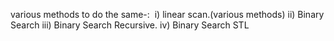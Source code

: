 various methods to do the same-:
​
i) linear scan.(various methods)
ii) Binary Search
iii) Binary Search Recursive.
iv) Binary Search STL